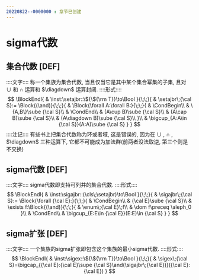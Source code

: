 ```yaml
---
20220822--0000000 : 章节已创建
---
```

# sigma代数
## 集合代数 [DEF]
::::文字::::
称一个集族为集合代数, 当且仅当它是其中某个集合幂集的子集, 且对 $\cup$ 和 $\cap$ 运算和 $\diagdown$ 运算封闭. 
::::形式::::
$$
\BlockEndl{
    & \inst:\setajbr::\${\${\rm T}}\to\Bool
}{\;\;}{
    & \setajbr\;{\cal S}:=
    \Block{(\and)}{\;\;}{
        & \Block{\forall A:\forall B:}{\;\;}{
            & \CondBegin\\
            & \{A,B\}\sube {\cal S}\\
            & \CondEnd\\
            & (A\cup B)\sube {\cal S}\\
            & (A\cap B)\sube {\cal S}\\
            & (A\diagdown B)\sube {\cal S}\\
        }\\
        & \bigcup_{A:A\in {\cal S}}(A:A)\sube {\cal S}
    }
}
$$
::::注记::::
有些书上把集合代数称为环或者域, 这是错误的, 因为在 $\cup$ , $\cap$ , $\diagdown$ 三种运算下, 它都不可能成为加法群(前两者没法取逆, 第三个则是不交换)

## sigma代数 [DEF]
::::文字::::
sigma代数即支持可列并的集合代数. 
::::形式::::
$$
\BlockEndl{
    & \inst:\sigajbr::(\cls\;\setajbr)\to\Bool
}{\;\;}{
    & \sigajbr\;{\cal S}:=
    \Block{\forall {\cal E}:}{\;\;}{
        & \CondBegin\\
        & {\cal E}\sube {\cal S}\\
        & \exists f:\Block{(\and)}{\;\;}{
            & \enum\;{\cal E}\;f\\
            & \dom f\preceq \aleph_0
        }\\
        & \CondEnd\\
        & \bigcup_{E:E\in {\cal E}}(E:E)\in {\cal S}
    }
}
$$

## sigma扩张 [DEF]
::::文字::::
一个集族的sigma扩张即包含这个集族的最小sigma代数. 
::::形式::::
$$
\BlockEndl{
    & \inst:\sigex::\${\${\rm T}}\to\Bool
}{\;\;}{
    & \sigex\;{\cal S}=\bigcap_{{\cal E}:{\cal E}\supe {\cal S}\and(\sigajbr\;{\cal E})}({\cal E}:{\cal E})
}
$$
